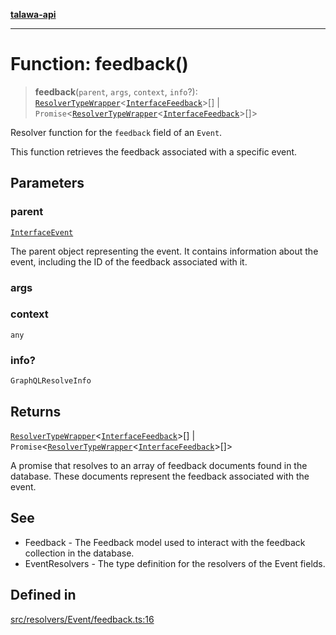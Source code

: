 [**talawa-api**](../../../../README.md)

***

# Function: feedback()

> **feedback**(`parent`, `args`, `context`, `info`?): [`ResolverTypeWrapper`](../../../../types/generatedGraphQLTypes/type-aliases/ResolverTypeWrapper.md)\<[`InterfaceFeedback`](../../../../models/Feedback/interfaces/InterfaceFeedback.md)\>[] \| `Promise`\<[`ResolverTypeWrapper`](../../../../types/generatedGraphQLTypes/type-aliases/ResolverTypeWrapper.md)\<[`InterfaceFeedback`](../../../../models/Feedback/interfaces/InterfaceFeedback.md)\>[]\>

Resolver function for the `feedback` field of an `Event`.

This function retrieves the feedback associated with a specific event.

## Parameters

### parent

[`InterfaceEvent`](../../../../models/Event/interfaces/InterfaceEvent.md)

The parent object representing the event. It contains information about the event, including the ID of the feedback associated with it.

### args

### context

`any`

### info?

`GraphQLResolveInfo`

## Returns

[`ResolverTypeWrapper`](../../../../types/generatedGraphQLTypes/type-aliases/ResolverTypeWrapper.md)\<[`InterfaceFeedback`](../../../../models/Feedback/interfaces/InterfaceFeedback.md)\>[] \| `Promise`\<[`ResolverTypeWrapper`](../../../../types/generatedGraphQLTypes/type-aliases/ResolverTypeWrapper.md)\<[`InterfaceFeedback`](../../../../models/Feedback/interfaces/InterfaceFeedback.md)\>[]\>

A promise that resolves to an array of feedback documents found in the database. These documents represent the feedback associated with the event.

## See

 - Feedback - The Feedback model used to interact with the feedback collection in the database.
 - EventResolvers - The type definition for the resolvers of the Event fields.

## Defined in

[src/resolvers/Event/feedback.ts:16](https://github.com/Suyash878/talawa-api/blob/e4413cec641a837926071678fed3c7f67234e31e/src/resolvers/Event/feedback.ts#L16)
